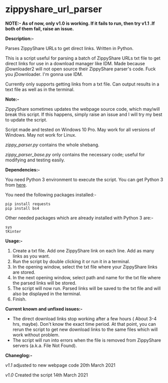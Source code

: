# zippyshare_url_parser

**NOTE:- As of now, only v1.0 is working. If it fails to run, then try v1.1 .If both of them fail, raise an issue.**

**Description:-**

Parses ZippyShare URLs to get direct links. Written in Python.

This is a script useful for parsing a batch of ZippyShare URLs txt file to get direct links for use in a download manager like IDM.
Made because jDownloader2 will not open source their ZippyShare parser's code. Fuck you jDownloader. I'm gonna use IDM.

Currently only supports getting links from a txt file.
Can output results in a text file as well as in the terminal.

**Note:-**

ZippyShare sometimes updates the webpage source code, which may/will break this script. If this happens, simply raise an issue and I will try my best to update the script. 

Script made and tested on Windows 10 Pro. May work for all versions of Windows. May not work for Linux.

_zippy_parser.py_ contains the whole shebang.

_zippy_parser_base.py_ only contains the necessary code; useful for modifying and testing easily.

**Dependencies:-**

You need Python 3 environment to execute the script. You can get Python 3 from [here](https://www.python.org/downloads/).

You need the following packages installed:-

	pip install requests
	pip install bs4
	
Other needed packages which are already installed with Python 3 are:-

	sys
	tKinter
  
**Usage:-**

1) Create a txt file. Add one ZippyShare link on each line. Add as many links as you want.
2) Run the script by double clicking it or run it in a terminal.
3) In the opening window, select the txt file where your ZippyShare links are stored.
4) In the next opening window, select path and name for the txt file where the parsed links will be stored.
5) The script will now run. Parsed links will be saved to the txt file and will also be displayed in the terminal.
6) Finish.

**Current known and unfixed issues:-**

- The direct download links stop working after a few hours ( About 3-4 hrs, maybe). Don't know the exact time period. At that point, you can rerun the script to get new download links to the same files which will work without problem.
- The script will run into errors when the file is removed from ZippyShare servers (a.k.a. File Not Found).

**Chaneglog:-**

*v1.1*
adjusted to new webpage code
20th March 2021

*v1.0* 
Created the script
14th March 2021
